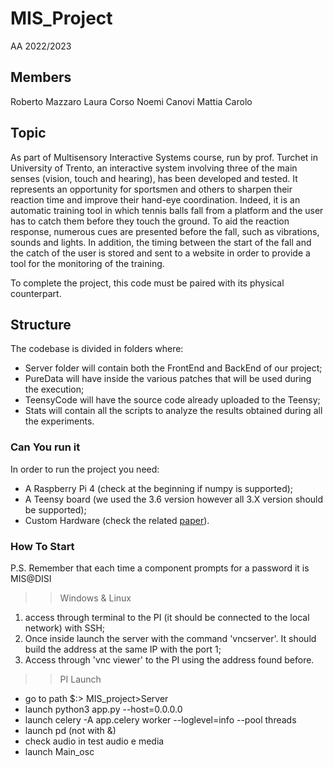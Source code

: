 # MIS_Project

AA 2022/2023

## Members

Roberto Mazzaro
Laura Corso
Noemi Canovi
Mattia Carolo

## Topic

As part of Multisensory Interactive Systems course, run by prof. Turchet in University of Trento, an
interactive system involving three of the main senses (vision, touch and hearing), has been developed
and tested.
It represents an opportunity for sportsmen and others to sharpen their reaction time and improve their
hand-eye coordination. Indeed, it is an automatic training tool in which tennis balls fall from a platform
and the user has to catch them before they touch the ground. To aid the reaction response, numerous
cues are presented before the fall, such as vibrations, sounds and lights.
In addition, the timing between the start of the fall and the catch of the user is stored and sent to a
website in order to provide a tool for the monitoring of the training.

To complete the project, this code must be paired with its physical counterpart.

## Structure

The codebase is divided in folders where:

- Server folder will contain both the FrontEnd and BackEnd of our project;
- PureData will have inside the various patches that will be used during the execution;
- TeensyCode will have the source code already uploaded to the Teensy;
- Stats will contain all the scripts to analyze the results obtained during all the experiments.

### Can You run it

In order to run the project you need:

- A Raspberry Pi 4 (check at the beginning if numpy is supported);
- A Teensy board (we used the 3.6 version however all 3.X version should be supported);
- Custom Hardware (check the related [paper](MultisensoryReport.pdf)).

### How To Start

P.S. Remember that each time a component prompts for a password it is 
MIS@DISI

>> Windows & Linux

1) access through terminal to the PI (it should be connected to the local network) with SSH;
2) Once inside launch the server with the command 'vncserver'. It should build the address at the same IP with the port 1;
3) Access through 'vnc viewer' to the PI using the address found before.

>> PI Launch

- go to path $:> MIS_project>Server
- launch python3 app.py --host=0.0.0.0
- launch celery -A app.celery worker --loglevel=info --pool threads
- launch pd (not with &)
- check audio in test audio e media
- launch Main_osc
